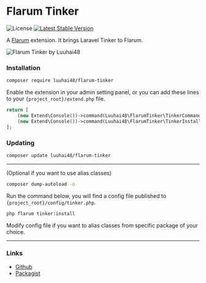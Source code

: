 # Flarum Tinker

![License](https://img.shields.io/badge/license-MIT-blue.svg) [![Latest Stable Version](https://img.shields.io/packagist/v/luuhai48/flarum-tinker.svg)](https://packagist.org/packages/luuhai48/flarum-tinker)

A [Flarum](http://flarum.org) extension. It brings Laravel Tinker to Flarum.

![Flarum Tinker by Luuhai48](https://luuhai48.github.io/file/flarum-tinker-01.png "Flarum Tinker by Luuhai48")

### Installation

```sh
composer require luuhai48/flarum-tinker
```

Enable the extension in your admin setting panel, or you can add these lines to your `{project_root}/extend.php` file.

```php
return [
    (new Extend\Console())->command(Luuhai48\FlarumTinker\TinkerCommand::class),
    (new Extend\Console())->command(Luuhai48\FlarumTinker\TinkerInstallCommand::class),
];
```

### Updating

```sh
composer update luuhai48/flarum-tinker
```

---
(Optional if you want to use alias classes)
```sh
composer dump-autoload -o
```

Run the command below, you will find a config file published to `{project_root}/config/tinker.php`.

```sh
php flarum tinker:install
```

Modify config file if you want to alias classes from specific package of your choice.

---

### Links

- [Github](https://github.com/luuhai48/flarum-tinker)
- [Packagist](https://packagist.org/packages/luuhai48/flarum-tinker)
